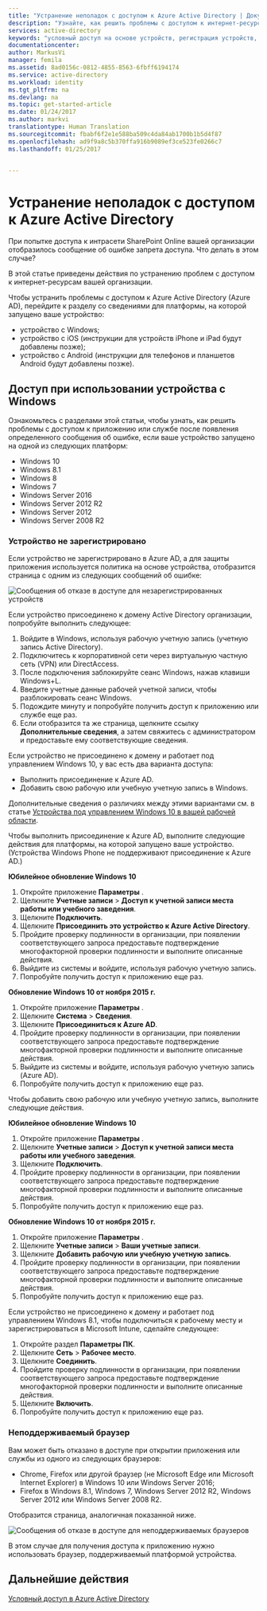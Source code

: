 ```yaml
---
title: "Устранение неполадок с доступом к Azure Active Directory | Документация Майкрософт"
description: "Узнайте, как решить проблемы с доступом к интернет-ресурсам вашей организации."
services: active-directory
keywords: "условный доступ на основе устройств, регистрация устройств, включить регистрацию устройств, регистрация устройств и MDM"
documentationcenter: 
author: MarkusVi
manager: femila
ms.assetid: 8ad0156c-0812-4855-8563-6fbff6194174
ms.service: active-directory
ms.workload: identity
ms.tgt_pltfrm: na
ms.devlang: na
ms.topic: get-started-article
ms.date: 01/24/2017
ms.author: markvi
translationtype: Human Translation
ms.sourcegitcommit: fbabf6f2e1e588ba509c4da84ab1700b1b5d4f87
ms.openlocfilehash: ad9f9a8c5b370ffa916b9089ef3ce523fe0266c7
ms.lasthandoff: 01/25/2017


---
```

# <a name="troubleshooting-for-azure-active-directory-access-issues"></a>Устранение неполадок с доступом к Azure Active Directory
При попытке доступа к интрасети SharePoint Online вашей организации отобразилось сообщение об ошибке запрета доступа. Что делать в этом случае?


В этой статье приведены действия по устранению проблем с доступом к интернет-ресурсам вашей организации.

Чтобы устранить проблемы с доступом к Azure Active Directory (Azure AD), перейдите к разделу со сведениями для платформы, на которой запущено ваше устройство:

* устройство с Windows;
* устройство с iOS (инструкции для устройств iPhone и iPad будут добавлены позже);
* устройство с Android (инструкции для телефонов и планшетов Android будут добавлены позже).

## <a name="access-from-a-windows-device"></a>Доступ при использовании устройства с Windows
Ознакомьтесь с разделами этой статьи, чтобы узнать, как решить проблемы с доступом к приложению или службе после появления определенного сообщения об ошибке, если ваше устройство запущено на одной из следующих платформ:

* Windows 10
* Windows 8.1
* Windows 8
* Windows 7
* Windows Server 2016
* Windows Server 2012 R2
* Windows Server 2012
* Windows Server 2008 R2

### <a name="device-is-not-registered"></a>Устройство не зарегистрировано
Если устройство не зарегистрировано в Azure AD, а для защиты приложения используется политика на основе устройства, отобразится страница с одним из следующих сообщений об ошибке:

![Сообщения об отказе в доступе для незарегистрированных устройств](./media/active-directory-conditional-access-device-remediation/01.png "Сценарий")

Если устройство присоединено к домену Active Directory организации, попробуйте выполнить следующее:

1. Войдите в Windows, используя рабочую учетную запись (учетную запись Active Directory).
2. Подключитесь к корпоративной сети через виртуальную частную сеть (VPN) или DirectAccess.
3. После подключения заблокируйте сеанс Windows, нажав клавиши Windows+L.
4. Введите учетные данные рабочей учетной записи, чтобы разблокировать сеанс Windows.
5. Подождите минуту и попробуйте получить доступ к приложению или службе еще раз.
6. Если отобразится та же страница, щелкните ссылку **Дополнительные сведения**, а затем свяжитесь с администратором и предоставьте ему соответствующие сведения.

Если устройство не присоединено к домену и работает под управлением Windows 10, у вас есть два варианта доступа:

* Выполнить присоединение к Azure AD.
* Добавить свою рабочую или учебную учетную запись в Windows.

Дополнительные сведения о различиях между этими вариантами см. в статье [Устройства под управлением Windows 10 в вашей рабочей области](active-directory-azureadjoin-windows10-devices.md).

Чтобы выполнить присоединение к Azure AD, выполните следующие действия для платформы, на которой запущено ваше устройство. (Устройства Windows Phone не поддерживают присоединение к Azure AD.)

**Юбилейное обновление Windows 10**

1. Откройте приложение **Параметры** .
2. Щелкните **Учетные записи** > **Доступ к учетной записи места работы или учебного заведения**.
3. Щелкните **Подключить**.
4. Щелкните **Присоединить это устройство к Azure Active Directory**.
5. Пройдите проверку подлинности в организации, при появлении соответствующего запроса предоставьте подтверждение многофакторной проверки подлинности и выполните описанные действия.
6. Выйдите из системы и войдите, используя рабочую учетную запись.
7. Попробуйте получить доступ к приложению еще раз.

**Обновление Windows 10 от ноября 2015 г.**

1. Откройте приложение **Параметры** .
2. Щелкните **Система** > **Сведения**.
3. Щелкните **Присоединиться к Azure AD**.
4. Пройдите проверку подлинности в организации, при появлении соответствующего запроса предоставьте подтверждение многофакторной проверки подлинности и выполните описанные действия.
5. Выйдите из системы и войдите, используя рабочую учетную запись (Azure AD).
6. Попробуйте получить доступ к приложению еще раз.

Чтобы добавить свою рабочую или учебную учетную запись, выполните следующие действия.

**Юбилейное обновление Windows 10**

1. Откройте приложение **Параметры** .
2. Щелкните **Учетные записи** > **Доступ к учетной записи места работы или учебного заведения**.
3. Щелкните **Подключить**.
4. Пройдите проверку подлинности в организации, при появлении соответствующего запроса предоставьте подтверждение многофакторной проверки подлинности и выполните описанные действия.
5. Попробуйте получить доступ к приложению еще раз.

**Обновление Windows 10 от ноября 2015 г.**

1. Откройте приложение **Параметры** .
2. Щелкните **Учетные записи** > **Ваши учетные записи**.
3. Щелкните **Добавить рабочую или учебную учетную запись**.
4. Пройдите проверку подлинности в организации, при появлении соответствующего запроса предоставьте подтверждение многофакторной проверки подлинности и выполните описанные действия.
5. Попробуйте получить доступ к приложению еще раз.

Если устройство не присоединено к домену и работает под управлением Windows 8.1, чтобы подключиться к рабочему месту и зарегистрироваться в Microsoft Intune, сделайте следующее:

1. Откройте раздел **Параметры ПК**.
2. Щелкните **Сеть** > **Рабочее место**.
3. Щелкните **Соединить**.
4. Пройдите проверку подлинности в организации, при появлении соответствующего запроса предоставьте подтверждение многофакторной проверки подлинности и выполните описанные действия.
5. Щелкните **Включить**.
6. Попробуйте получить доступ к приложению еще раз.

### <a name="browser-is-not-supported"></a>Неподдерживаемый браузер
Вам может быть отказано в доступе при открытии приложения или службы из одного из следующих браузеров:

* Chrome, Firefox или другой браузер (не Microsoft Edge или Microsoft Internet Explorer) в Windows 10 или Windows Server 2016;
* Firefox в Windows 8.1, Windows 7, Windows Server 2012 R2, Windows Server 2012 или Windows Server 2008 R2.

Отобразится страница, аналогичная показанной ниже.

![Сообщения об отказе в доступе для неподдерживаемых браузеров](./media/active-directory-conditional-access-device-remediation/02.png "Сценарий")

В этом случае для получения доступа к приложению нужно использовать браузер, поддерживаемый платформой устройства.

## <a name="next-steps"></a>Дальнейшие действия
[Условный доступ в Azure Active Directory](active-directory-conditional-access.md)


